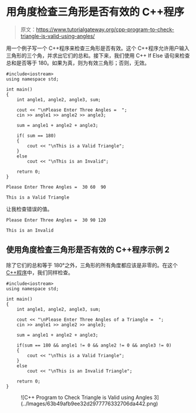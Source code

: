 # 用角度检查三角形是否有效的 C++程序

> 原文：<https://www.tutorialgateway.org/cpp-program-to-check-triangle-is-valid-using-angles/>

用一个例子写一个 C++程序来检查三角形是否有效。这个 C++程序允许用户输入三角形的三个角，并求出它们的总和。接下来，我们使用 C++ If Else 语句来检查总和是否等于 180。如果为真，则为有效三角形；否则，无效。

```
#include<iostream>
using namespace std;

int main()
{
	int angle1, angle2, angle3, sum;

	cout << "\nPlease Enter Three Angles =  ";
	cin >> angle1 >> angle2 >> angle3;

	sum = angle1 + angle2 + angle3;

	if( sum == 180)
  	{
  		cout << "\nThis is a Valid Triangle";
  	}
  	else
    	cout << "\nThis is an Invalid";

 	return 0;
}
```

```
Please Enter Three Angles =  30 60  90

This is a Valid Triangle
```

让我检查错误的值。

```
Please Enter Three Angles =  30 90 120

This is an Invalid
```

## 使用角度检查三角形是否有效的 C++程序示例 2

除了它们的总和等于 180°之外，三角形的所有角度都应该是非零的。在这个 [C++程序](https://www.tutorialgateway.org/cpp-programs/)中，我们同样检查。

```
#include<iostream>
using namespace std;

int main()
{
	int angle1, angle2, angle3, sum;

	cout << "\nPlease Enter Three Angles of a Triangle =  ";
	cin >> angle1 >> angle2 >> angle3;

	sum = angle1 + angle2 + angle3;

	if(sum == 180 && angle1 != 0 && angle2 != 0 && angle3 != 0)
  	{
  		cout << "\nThis is a Valid Triangle";
  	}
  	else
    	cout << "\nThis is an Invalid Triangle";

 	return 0;
}
```

<figure class="wp-block-image size-large">![C++ Program to Check Triangle is Valid using Angles 3](../Images/63b49afb9ee32d2977776332706da442.png)</figure>